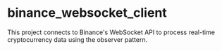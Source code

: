 # binance_websocket_client
This project connects to Binance's WebSocket API to process real-time cryptocurrency data using the observer pattern.
